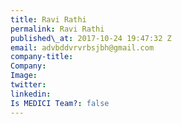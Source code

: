 ```yaml
---
title: Ravi Rathi
permalink: Ravi Rathi
published\_at: 2017-10-24 19:47:32 Z
email: advbddvrvrbsjbh@gmail.com
company-title: 
Company: 
Image: 
twitter: 
linkedin: 
Is MEDICI Team?: false
---
```



